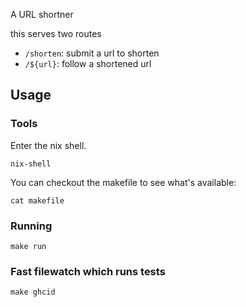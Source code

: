 
A URL shortner

this serves two routes

+ `/shorten`: submit a url to shorten
+ `/${url}`: follow a shortened url

## Usage


### Tools
Enter the nix shell.
```
nix-shell
```
You can checkout the makefile to see what's available:
```
cat makefile
```

### Running
```
make run
```

### Fast filewatch which runs tests
```
make ghcid
```
